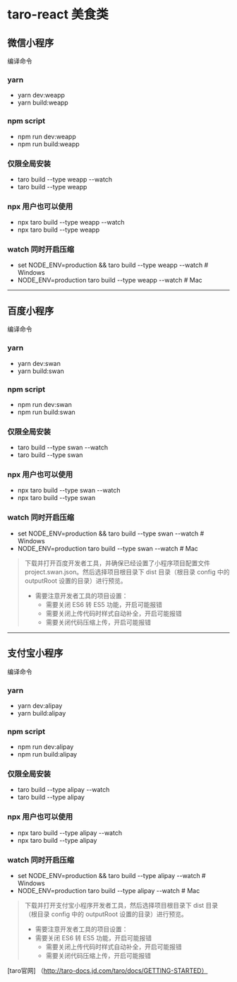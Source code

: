 # taro-react 美食类
## 微信小程序
编译命令
### yarn
- yarn dev:weapp
- yarn build:weapp

### npm script
- npm run dev:weapp
- npm run build:weapp

### 仅限全局安装
- taro build --type weapp --watch
- taro build --type weapp

### npx 用户也可以使用
- npx taro build --type weapp --watch
- npx taro build --type weapp

### watch 同时开启压缩
- set NODE_ENV=production && taro build --type weapp --watch # Windows
- NODE_ENV=production taro build --type weapp --watch # Mac

---------------------------------------------------------------------------------

## 百度小程序​
编译命令​
### yarn
- yarn dev:swan
- yarn build:swan

### npm script
- npm run dev:swan
- npm run build:swan

### 仅限全局安装
- taro build --type swan --watch
- taro build --type swan

### npx 用户也可以使用
- npx taro build --type swan --watch
- npx taro build --type swan

### watch 同时开启压缩
- set NODE_ENV=production && taro build --type swan --watch # Windows
- NODE_ENV=production taro build --type swan --watch # Mac

> 下载并打开百度开发者工具，并确保已经设置了小程序项目配置文件 project.swan.json。然后选择项目根目录下 dist 目录（根目录 config 中的 outputRoot 设置的目录）进行预览。
> + 需要注意开发者工具的项目设置：
>   + 需要关闭 ES6 转 ES5 功能，开启可能报错
>   + 需要关闭上传代码时样式自动补全，开启可能报错
>   + 需要关闭代码压缩上传，开启可能报错

----------------------------------------------------------------------------------------------

## 支付宝小程序​
编译命令​
### yarn
- yarn dev:alipay
- yarn build:alipay

### npm script
- npm run dev:alipay
- npm run build:alipay

### 仅限全局安装
- taro build --type alipay --watch
- taro build --type alipay

### npx 用户也可以使用
- npx taro build --type alipay --watch
- npx taro build --type alipay

### watch 同时开启压缩
- set NODE_ENV=production && taro build --type alipay --watch # Windows
- NODE_ENV=production taro build --type alipay --watch # Mac

>下载并打开支付宝小程序开发者工具，然后选择项目根目录下 dist 目录（根目录 config 中的 outputRoot 设置的目录）进行预览。
> + 需要注意开发者工具的项目设置：
>  + 需要关闭 ES6 转 ES5 功能，开启可能报错
>    + 需要关闭上传代码时样式自动补全，开启可能报错
>    + 需要关闭代码压缩上传，开启可能报错

[taro官网] （http://taro-docs.jd.com/taro/docs/GETTING-STARTED）
